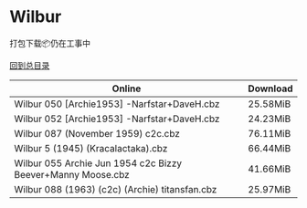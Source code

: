 # Wilbur

打包下载📦仍在工事中

[回到总目录](/Catalogs.md)







Online | Download
--- | ---
Wilbur 050 [Archie1953] -Narfstar+DaveH.cbz | 25.58MiB
Wilbur 052 [Archie1953] -Narfstar+DaveH.cbz | 24.23MiB
Wilbur 087 (November 1959) c2c.cbz | 76.11MiB
Wilbur 5 (1945) (Kracalactaka).cbz | 66.44MiB
Wilbur 055 Archie Jun 1954 c2c Bizzy Beever+Manny Moose.cbz | 41.66MiB
Wilbur 088 (1963) (c2c) (Archie) titansfan.cbz | 25.97MiB